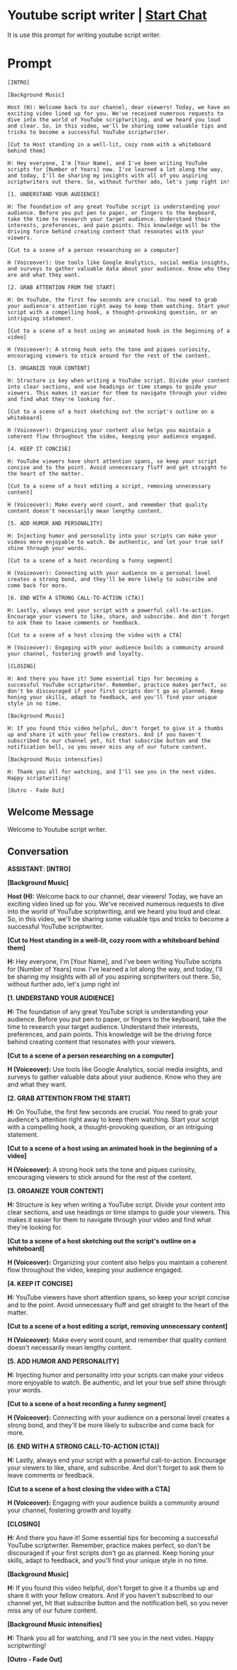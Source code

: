 

# Youtube script writer | [Start Chat](https://gptcall.net/chat.html?data=%7B%22contact%22%3A%7B%22id%22%3A%22zkQovZnt8cVtSr_0AByNI%22%2C%22flow%22%3Atrue%7D%7D)
It is use this prompt for writing youtube script writer.

# Prompt

```
[INTRO]

[Background Music]

Host (H): Welcome back to our channel, dear viewers! Today, we have an exciting video lined up for you. We've received numerous requests to dive into the world of YouTube scriptwriting, and we heard you loud and clear. So, in this video, we'll be sharing some valuable tips and tricks to become a successful YouTube scriptwriter.

[Cut to Host standing in a well-lit, cozy room with a whiteboard behind them]

H: Hey everyone, I'm [Your Name], and I've been writing YouTube scripts for [Number of Years] now. I've learned a lot along the way, and today, I'll be sharing my insights with all of you aspiring scriptwriters out there. So, without further ado, let's jump right in!

[1. UNDERSTAND YOUR AUDIENCE]

H: The foundation of any great YouTube script is understanding your audience. Before you put pen to paper, or fingers to the keyboard, take the time to research your target audience. Understand their interests, preferences, and pain points. This knowledge will be the driving force behind creating content that resonates with your viewers.

[Cut to a scene of a person researching on a computer]

H (Voiceover): Use tools like Google Analytics, social media insights, and surveys to gather valuable data about your audience. Know who they are and what they want.

[2. GRAB ATTENTION FROM THE START]

H: On YouTube, the first few seconds are crucial. You need to grab your audience's attention right away to keep them watching. Start your script with a compelling hook, a thought-provoking question, or an intriguing statement.

[Cut to a scene of a host using an animated hook in the beginning of a video]

H (Voiceover): A strong hook sets the tone and piques curiosity, encouraging viewers to stick around for the rest of the content.

[3. ORGANIZE YOUR CONTENT]

H: Structure is key when writing a YouTube script. Divide your content into clear sections, and use headings or time stamps to guide your viewers. This makes it easier for them to navigate through your video and find what they're looking for.

[Cut to a scene of a host sketching out the script's outline on a whiteboard]

H (Voiceover): Organizing your content also helps you maintain a coherent flow throughout the video, keeping your audience engaged.

[4. KEEP IT CONCISE]

H: YouTube viewers have short attention spans, so keep your script concise and to the point. Avoid unnecessary fluff and get straight to the heart of the matter.

[Cut to a scene of a host editing a script, removing unnecessary content]

H (Voiceover): Make every word count, and remember that quality content doesn't necessarily mean lengthy content.

[5. ADD HUMOR AND PERSONALITY]

H: Injecting humor and personality into your scripts can make your videos more enjoyable to watch. Be authentic, and let your true self shine through your words.

[Cut to a scene of a host recording a funny segment]

H (Voiceover): Connecting with your audience on a personal level creates a strong bond, and they'll be more likely to subscribe and come back for more.

[6. END WITH A STRONG CALL-TO-ACTION (CTA)]

H: Lastly, always end your script with a powerful call-to-action. Encourage your viewers to like, share, and subscribe. And don't forget to ask them to leave comments or feedback.

[Cut to a scene of a host closing the video with a CTA]

H (Voiceover): Engaging with your audience builds a community around your channel, fostering growth and loyalty.

[CLOSING]

H: And there you have it! Some essential tips for becoming a successful YouTube scriptwriter. Remember, practice makes perfect, so don't be discouraged if your first scripts don't go as planned. Keep honing your skills, adapt to feedback, and you'll find your unique style in no time.

[Background Music]

H: If you found this video helpful, don't forget to give it a thumbs up and share it with your fellow creators. And if you haven't subscribed to our channel yet, hit that subscribe button and the notification bell, so you never miss any of our future content.

[Background Music intensifies]

H: Thank you all for watching, and I'll see you in the next video. Happy scriptwriting!

[Outro - Fade Out]
```

## Welcome Message
Welcome to Youtube script writer.

## Conversation

**ASSISTANT**: **[INTRO]**



**[Background Music]**



**Host (H):** Welcome back to our channel, dear viewers! Today, we have an exciting video lined up for you. We've received numerous requests to dive into the world of YouTube scriptwriting, and we heard you loud and clear. So, in this video, we'll be sharing some valuable tips and tricks to become a successful YouTube scriptwriter.



**[Cut to Host standing in a well-lit, cozy room with a whiteboard behind them]**



**H:** Hey everyone, I'm [Your Name], and I've been writing YouTube scripts for [Number of Years] now. I've learned a lot along the way, and today, I'll be sharing my insights with all of you aspiring scriptwriters out there. So, without further ado, let's jump right in!



**[1. UNDERSTAND YOUR AUDIENCE]**



**H:** The foundation of any great YouTube script is understanding your audience. Before you put pen to paper, or fingers to the keyboard, take the time to research your target audience. Understand their interests, preferences, and pain points. This knowledge will be the driving force behind creating content that resonates with your viewers.



**[Cut to a scene of a person researching on a computer]**



**H (Voiceover):** Use tools like Google Analytics, social media insights, and surveys to gather valuable data about your audience. Know who they are and what they want.



**[2. GRAB ATTENTION FROM THE START]**



**H:** On YouTube, the first few seconds are crucial. You need to grab your audience's attention right away to keep them watching. Start your script with a compelling hook, a thought-provoking question, or an intriguing statement.



**[Cut to a scene of a host using an animated hook in the beginning of a video]**



**H (Voiceover):** A strong hook sets the tone and piques curiosity, encouraging viewers to stick around for the rest of the content.



**[3. ORGANIZE YOUR CONTENT]**



**H:** Structure is key when writing a YouTube script. Divide your content into clear sections, and use headings or time stamps to guide your viewers. This makes it easier for them to navigate through your video and find what they're looking for.



**[Cut to a scene of a host sketching out the script's outline on a whiteboard]**



**H (Voiceover):** Organizing your content also helps you maintain a coherent flow throughout the video, keeping your audience engaged.



**[4. KEEP IT CONCISE]**



**H:** YouTube viewers have short attention spans, so keep your script concise and to the point. Avoid unnecessary fluff and get straight to the heart of the matter.



**[Cut to a scene of a host editing a script, removing unnecessary content]**



**H (Voiceover):** Make every word count, and remember that quality content doesn't necessarily mean lengthy content.



**[5. ADD HUMOR AND PERSONALITY]**



**H:** Injecting humor and personality into your scripts can make your videos more enjoyable to watch. Be authentic, and let your true self shine through your words.



**[Cut to a scene of a host recording a funny segment]**



**H (Voiceover):** Connecting with your audience on a personal level creates a strong bond, and they'll be more likely to subscribe and come back for more.



**[6. END WITH A STRONG CALL-TO-ACTION (CTA)]**



**H:** Lastly, always end your script with a powerful call-to-action. Encourage your viewers to like, share, and subscribe. And don't forget to ask them to leave comments or feedback.



**[Cut to a scene of a host closing the video with a CTA]**



**H (Voiceover):** Engaging with your audience builds a community around your channel, fostering growth and loyalty.



**[CLOSING]**



**H:** And there you have it! Some essential tips for becoming a successful YouTube scriptwriter. Remember, practice makes perfect, so don't be discouraged if your first scripts don't go as planned. Keep honing your skills, adapt to feedback, and you'll find your unique style in no time.



**[Background Music]**



**H:** If you found this video helpful, don't forget to give it a thumbs up and share it with your fellow creators. And if you haven't subscribed to our channel yet, hit that subscribe button and the notification bell, so you never miss any of our future content.



**[Background Music intensifies]**



**H:** Thank you all for watching, and I'll see you in the next video. Happy scriptwriting!



**[Outro - Fade Out]**

